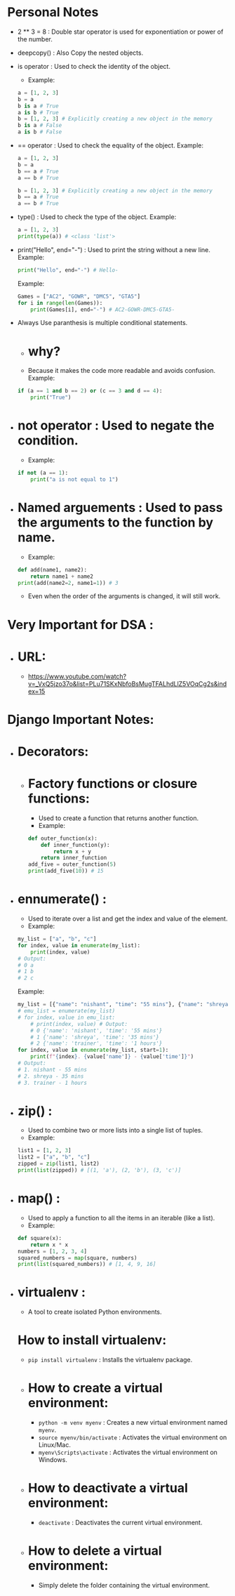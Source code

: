 # Personal Notes
- 2 ** 3 = 8 : Double star operator is used for exponentiation or power of the number.
- deepcopy() : Also Copy the nested objects.
- is operator : Used to check the identity of the object.
    - Example:
    ```python
    a = [1, 2, 3]
    b = a
    b is a # True
    a is b # True
    b = [1, 2, 3] # Explicitly creating a new object in the memory
    b is a # False
    a is b # False
    ```
    
- == operator : Used to check the equality of the object.
    Example:
    ```python
    a = [1, 2, 3]
    b = a
    b == a # True
    a == b # True

    b = [1, 2, 3] # Explicitly creating a new object in the memory
    b == a # True
    a == b # True
    ```
    
- type() : Used to check the type of the object.
    Example:
    ```python
    a = [1, 2, 3]
    print(type(a)) # <class 'list'>
    ```

- print("Hello", end="-") : Used to print the string without a new line.
    Example:
    ```python
    print("Hello", end="-") # Hello-
    ```
    Example:
    ```python
    Games = ["AC2", "GOWR", "DMC5", "GTA5"]
    for i in range(len(Games)):
        print(Games[i], end="-") # AC2-GOWR-DMC5-GTA5-
    ```

- Always Use paranthesis is multiple conditional statements.
    - # why?
    - Because it makes the code more readable and avoids confusion.
    Example:
    ```python
    if (a == 1 and b == 2) or (c == 3 and d == 4):
        print("True")
    ```
- # not operator : Used to negate the condition.
    - Example:
    ```python
    if not (a == 1):
        print("a is not equal to 1")
    ```
- # Named arguements : Used to pass the arguments to the function by name.
    - Example:
    ```python
    def add(name1, name2):
        return name1 + name2
    print(add(name2=2, name1=1)) # 3
    ```
    - Even when the order of the arguments is changed, it will still work.
    
# Very Important for DSA :
- # URL:
    - https://www.youtube.com/watch?v=_VxQ5jzo37o&list=PLu71SKxNbfoBsMugTFALhdLlZ5VOqCg2s&index=15

# Django Important Notes:
- # Decorators:
    - # Factory functions or closure functions:
        - Used to create a function that returns another function.
        - Example:
        ```python
        def outer_function(x):
            def inner_function(y):
                return x + y
            return inner_function
        add_five = outer_function(5)
        print(add_five(10)) # 15
        ```
- # ennumerate() :
    - Used to iterate over a list and get the index and value of the element.
    - Example:
    ```python
    my_list = ["a", "b", "c"]
    for index, value in enumerate(my_list):
        print(index, value)
    # Output:
    # 0 a
    # 1 b
    # 2 c
    ```
    Example:
    ```python
    my_list = [{"name": "nishant", "time": "55 mins"}, {"name": "shreya", "time": "35 mins"}, {"name": "trainer", "time": "1 hours"}]
    # emu_list = enumerate(my_list)
    # for index, value in emu_list:
        # print(index, value) # Output:
        # 0 {'name': 'nishant', 'time': '55 mins'}
        # 1 {'name': 'shreya', 'time': '35 mins'}
        # 2 {'name': 'trainer', 'time': '1 hours'}
    for index, value in enumerate(my_list, start=1):
        print(f"{index}. {value['name']} - {value['time']}")
    # Output:
    # 1. nishant - 55 mins
    # 2. shreya - 35 mins
    # 3. trainer - 1 hours
    ```
- # zip() : 
    - Used to combine two or more lists into a single list of tuples.
    - Example:
    ```python
    list1 = [1, 2, 3]
    list2 = ["a", "b", "c"]
    zipped = zip(list1, list2)
    print(list(zipped)) # [(1, 'a'), (2, 'b'), (3, 'c')]
    ```
- # map() :
    - Used to apply a function to all the items in an iterable (like a list).
    - Example:
    ```python
    def square(x):
        return x * x
    numbers = [1, 2, 3, 4]
    squared_numbers = map(square, numbers)
    print(list(squared_numbers)) # [1, 4, 9, 16]
    ```
- # virtualenv :
    - A tool to create isolated Python environments.
    # How to install virtualenv:
    - `pip install virtualenv` : Installs the virtualenv package.
    - # How to create a virtual environment:
        - `python -m venv myenv` : Creates a new virtual environment named `myenv`.
        - `source myenv/bin/activate` : Activates the virtual environment on Linux/Mac.
        - `myenv\Scripts\activate` : Activates the virtual environment on Windows.
    - # How to deactivate a virtual environment:
        - `deactivate` : Deactivates the current virtual environment.
    - # How to delete a virtual environment:
        - Simply delete the folder containing the virtual environment.

